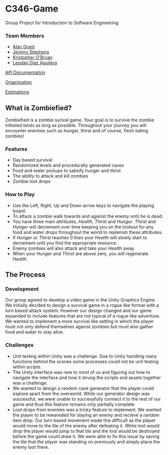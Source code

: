 # C346-Game
Group Project for Introduction to Software Engineering

### Team Members

* [Alan Grant](https://github.com/kurfew007)
* [Jeremy Stephens](https://github.com/sSeld)
* [Kristopher O'Bryan](https://github.com/krs24)
* [Leodan Diaz Aguilera](https://github.com/diazl2001)

[API Documentation](http://kurfew007.github.io/C346-Game/)

[Organization](https://github.com/kurfew007/C346-Game/blob/master/docs/organization.md)

[Estimations](https://github.com/kurfew007/C346-Game/blob/master/docs/estimations.md)

## What is Zombiefied?

Zombiefied is a zombie surival game. Your goal is to survive the zombie infested lands as long as possible. Throughout your journey you will encounter enemies such as hunger, thirst and of course, flesh eating zombies!

### Features
* Day based survival
* Randomized levels and procedurally generated caves
* Food and water pickups to satisify hunger and thirst
* The ability to attack and kill zombies
* Zombie loot drops

### How to Play

* Use the Left, Right, Up and Down arrow keys to navigate the playing board. 
* To attack a zombie walk towards and against the enemy until he is dead.
* You have three main attributes, *Health*, *Thirst* and *Hunger*. *Thirst* and *Hunger* will decrement over time keeping you on the lookout for any food and water drops throughout the world to replenish these attributes.
* If *Hunger* or *Thirst* reaches 0 then your *Health* will slowly start to decrement until you find the appropriate resource.
* Enemy zombies will also attack and take your *Health* away.
* When your *Hunger* and *Thirst* are above zero, you will regenerate *Health*.

## The Process

### Development
Our group agreed to develop a video game in the Unity Graphics Engine. We initially decided to design a survival game in a rogue like format with a turn based attack system. However our design changed and our game expanded to include features that are not typical of a rogue like adventure. We wanted to implement a more survival like setting in which the player must not only defend themselves against zombies but must also gather food and water to stay alive. 

### Challenges
* Unit testing within Unity was a challenge. Due to Unity handling many functions behind the scenes some processes could not be unit testing within scripts. 
* The Unity interface was new to most of us and figuring out how to navigate the interface and how it strung the scripts and assets together was a challenge. 
* We wanted to design a random cave generator that the player could explore apart from the overworld. While our generator design was successful, we were unable to successfully connect it to the rest of our game and thus this feature remains only partially complete.
* Loot drops from enemies was a tricky feature to implement. We wanted the player to be rewareded for slaying an enemy and recieve a random item drop. Our turn based movement made this difficult as the player would move to the tile of the enemy after defeating it. Whlie loot would drop the player would jump to that tile and the loot would be destroyed before the game could draw it. We were able to fix this issue by saving the tile that the player was standing on previously and simply place the enemy loot there.


